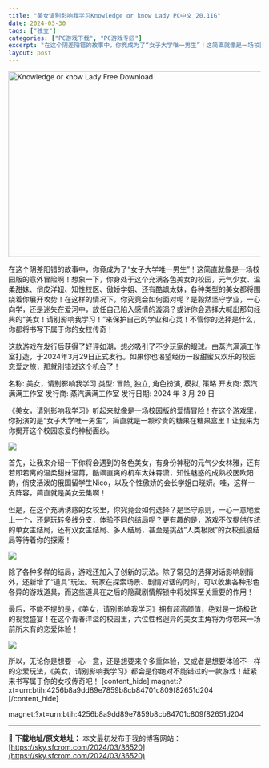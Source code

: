 ```yaml
---
title: "美女请别影响我学习Knowledge or know Lady PC中文 20.11G"
date: 2024-03-30
tags: ["独立"]
categories: ["PC游戏下载", "PC游戏专区"]
excerpt: "在这个阴差阳错的故事中，你竟成为了“女子大学唯一男生”！这简直就像是一场校园版的意外冒险啊！想象一下，你身处于这个充满各色美女的校园，元气少女、温柔甜妹、俏皮洋妞、知性校医、傲娇学姐、还有酷飒太妹，各种类型的美女都将围绕着你展开攻势！在这样的情况下，你究竟会如何面对呢？是毅然坚守学业，一心向学，还是&hellip;"
layout: post
---
```


<img class="igg-image-content aligncenter" title="Knowledge or know Lady Free Download" src="https://sky.sfcrom.com/wp-content/uploads/2024/03/Knowledge-or-know-Lady-Free-Download.jpg" alt="Knowledge or know Lady Free Download" width="660" height="370" />

在这个阴差阳错的故事中，你竟成为了“女子大学唯一男生”！这简直就像是一场校园版的意外冒险啊！想象一下，你身处于这个充满各色美女的校园，元气少女、温柔甜妹、俏皮洋妞、知性校医、傲娇学姐、还有酷飒太妹，各种类型的美女都将围绕着你展开攻势！在这样的情况下，你究竟会如何面对呢？是毅然坚守学业，一心向学，还是迷失在爱河中，放任自己陷入感情的漩涡？或许你会选择大喊出那句经典的“美女！请别影响我学习！”来保护自己的学业和心灵！不管你的选择是什么，你都将书写下属于你的女校传奇！

这款游戏在发行后获得了好评如潮，想必吸引了不少玩家的眼球。由蒸汽满满工作室打造，于2024年3月29日正式发行。如果你也渴望经历一段甜蜜又欢乐的校园恋爱之旅，那就别错过这个机会了！

名称: 美女，请别影响我学习
类型: 冒险, 独立, 角色扮演, 模拟, 策略
开发商: 蒸汽满满工作室
发行商: 蒸汽满满工作室
发行日期: 2024 年 3 月 29 日

《美女，请别影响我学习》听起来就像是一场校园版的爱情冒险！在这个游戏里，你扮演的是“女子大学唯一男生”，简直就是一颗珍贵的糖果在糖果盒里！让我来为你揭开这个校园恋爱的神秘面纱。

<img src="https://sky.sfcrom.com/wp-content/uploads/2024/03/20240330223906-91a84.jpeg" />

首先，让我来介绍一下你将会遇到的各色美女，有身份神秘的元气少女林雅，还有若即若离的温柔甜妹温苒，酷飒直爽的机车太妹霄潇，知性魅惑的成熟校医欧阳韵，俏皮活泼的俄国留学生Nico，以及个性傲娇的会长学姐白晓妍。哇，这样一支阵容，简直就是美女云集啊！

但是，在这个充满诱惑的女校里，你究竟会如何选择？是坚守原则，一心一意地爱上一个，还是玩转多线分支，体验不同的结局呢？更有趣的是，游戏不仅提供传统的单女主结局，还有双女主结局、多人结局，甚至是挑战“人类极限”的女校孤狼结局等待着你的探索！

<img src="https://sky.sfcrom.com/wp-content/uploads/2024/03/20240330223911-4de9d.jpeg" />

除了各种多样的结局，游戏还加入了创新的玩法。除了常见的选择对话影响剧情外，还新增了“道具”玩法。玩家在探索场景、剧情对话的同时，可以收集各种形色各异的游戏道具，而这些道具在之后的隐藏剧情解锁中将发挥至关重要的作用！

最后，不能不提的是，《美女，请别影响我学习》拥有超高颜值，绝对是一场极致的视觉盛宴！在这个青春洋溢的校园里，六位性格迥异的美女主角将为你带来一场前所未有的恋爱体验！

<img src="https://sky.sfcrom.com/wp-content/uploads/2024/03/20240330223912-b40a7.jpeg" />

所以，无论你是想要一心一意，还是想要来个多重体验，又或者是想要体验不一样的恋爱玩法，《美女，请别影响我学习》都会是你绝对不能错过的一款游戏！赶紧来书写属于你的女校传奇吧！
[content_hide]
magnet:?xt=urn:btih:4256b8a9dd89e7859b8cb84701c809f82651d204
[/content_hide]

<!--wechatfans start-->
magnet:?xt=urn:btih:4256b8a9dd89e7859b8cb84701c809f82651d204
<!--wechatfans end-->

---
📖 **下载地址/原文地址：** 本文最初发布于我的博客网站：[https://sky.sfcrom.com/2024/03/36520](https://sky.sfcrom.com/2024/03/36520)
